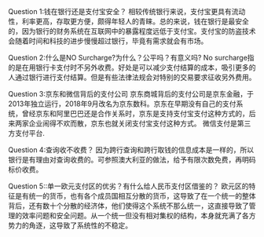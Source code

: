 Question 1:钱在银行还是支付宝安全？
相较传统银行来说，支付宝更具有流动性，利率更高，存取更方便，颇得年轻人的青睐。总的来说，钱在银行是最安全的，因为银行的财务系统在互联网中的暴露程度远低于支付宝。支付宝的防盗技术会随着时间和科技的进步慢慢超过银行，毕竟有需求就会有市场。

Question 2:什么是NO Surcharge?为什么？公平吗？有意义吗? 
No surcharge指的是在用银行卡支付时不另外收费。好处是可以减少支付结算的成本，吸引更多的人通过银行进行支付结算。但是有些法律法规会对特别的交易要求征收另外费用。

Question 3:京东和微信背后的支付公司 
京东商城背后的支付公司是京东金融，于2013年独立运行，2018年9月改名为京东数科。京东在早期没有自己的支付系统，曾经京东和阿里巴巴还是合作关系时，京东是支持支付宝支付这种方式的，后来两家企业闹得不欢而散，京东也就关闭支付宝支付这种方式。 微信支付是第三方支付平台.

Question 4:查询收不收费？ 
因为跨行查询和跨行取钱的信息成本是一样的，所以银行是有理由对查询收费的。可参照澳大利亚的做法，给予有限次数免费，再明码标价收费。

Question 5::单一欧元支付区的优劣？有什么给人民币支付区借鉴的？
欧元区的特征是有统一的货币，也有各个成员国相互分散的货币，这导致了在一个统一的整体背后，还有数十个分散的经济体，他们使得这个系统不那么统一，这直接导致了管理的效率问题和安全问题。从一个统一但没有相对集权的结构，本身就充满了各方势力的角逐，这导致了系统性的不稳定。

